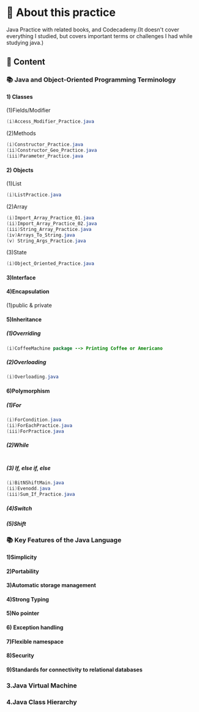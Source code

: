 # 📝 About this practice

Java Practice with related books, and Codecademy.(It doesn't cover everything I studied, but covers important terms or challenges I had while studying java.)

## 🔗 Content

### 📚 Java and Object-Oriented Programming Terminology

#### 1) Classes
(1)Fields/Modifier

```java
(i)Access_Modifier_Practice.java
```
(2)Methods

```java
(i)Constructor_Practice.java
(ii)Constructor_Geo_Practice.java
(iii)Parameter_Practice.java
```

#### 2) Objects
(1)List

```java
(i)ListPractice.java
```

(2)Array

```java
(i)Import_Array_Practice_01.java
(ii)Import_Array_Practice_02.java
(iii)String_Array_Practice.java
(iv)Arrays_To_String.java
(v) String_Args_Practice.java
```

(3)State

```java
(i)Object_Oriented_Practice.java
```

#### 3)Interface

#### 4)Encapsulation
(1)public & private

#### 5)Inheritance
##### (1)Overriding

```java
(i)CoffeeMachine package --> Printing Coffee or Americano
```

##### (2)Overloading

```java
(i)Overloading.java
```

#### 6)Polymorphism

##### (1)For

```java
(i)ForCondition.java
(ii)ForEachPractice.java
(iii)ForPractice.java
```

##### (2)While

```java

```

##### (3) If, else if, else

```java
(i)BitNShiftMain.java
(ii)Evenodd.java
(iii)Sum_If_Practice.java
```

##### (4)Switch
##### (5)Shift



### 📚 Key Features of the Java Language

#### 1)Simplicity
#### 2)Portability
#### 3)Automatic storage management
#### 4)Strong Typing
#### 5)No pointer
#### 6) Exception handling
#### 7)Flexible namespace
#### 8)Security
#### 9)Standards for connectivity to relational databases

### 3.Java Virtual Machine

### 4.Java Class Hierarchy

